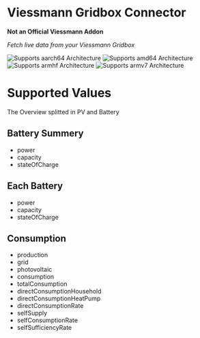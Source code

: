 # Viessmann Gridbox Connector
**Not an Official Viessmann Addon**

_Fetch live data from your Viessmann Gridbox_

![Supports aarch64 Architecture][aarch64-shield]
![Supports amd64 Architecture][amd64-shield]
![Supports armhf Architecture][armhf-shield]
![Supports armv7 Architecture][armv7-shield]

[aarch64-shield]: https://img.shields.io/badge/aarch64-yes-green.svg
[amd64-shield]: https://img.shields.io/badge/amd64-yes-green.svg
[armhf-shield]: https://img.shields.io/badge/armhf-yes-green.svg
[armv7-shield]: https://img.shields.io/badge/armv7-yes-green.svg

# Supported Values
The Overview splitted in PV and Battery
## Battery Summery
* power
* capacity
* stateOfCharge

## Each Battery
* power
* capacity
* stateOfCharge

## Consumption
* production
* grid
* photovoltaic
* consumption
* totalConsumption
* directConsumptionHousehold
* directConsumptionHeatPump
* directConsumptionRate
* selfSupply
* selfConsumptionRate
* selfSufficiencyRate
